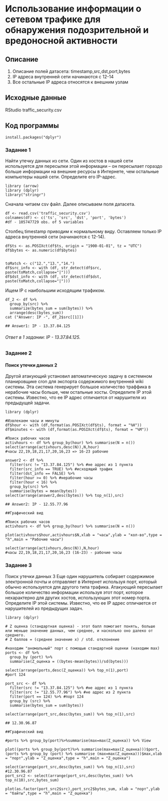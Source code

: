 # Использование информации о сетевом трафике для обнаружения подозрительной и вредоносной активности

## Описание
1. Описание полей датасета: timestamp,src,dst,port,bytes
2. IP адреса внутренней сети начинаются с 12-14
3. Все остальные IP адреса относятся к внешним узлам

## Исходные данные
RStudio
traffic_security.csv

## Код программы
```{r}
install.packages("dplyr")
```

### Задание 1
  Найти утечку данных из сети.
  Один из хостов в нашей сети используется для пересылки этой информации – он пересылает гораздо больше информации на внешние ресурсы в Интернете, чем остальные компьютеры нашей сети. Определите его IP-адрес.
```{r}
library (arrow)
library (dplyr)
library("stringr") 
```

  Сначала читаем csv файл. Далее описываем поля датасета. 
```{r}
df <- read.csv('traffic_security.csv')
colnames(df) <- c('ts', 'src', 'dst', 'port', 'bytes')
#df - 105747729 obs. of 5 variables 
```

  Столбец timestamp приводим к нормальному виду. Оставляем только IP адреса внутренней сети (начинаются с 12-14).
```{r}
df$ts <- as.POSIXct(df$ts, origin = "1900-01-01", tz = "UTC")
df$bytes <- as.numeric(df$bytes)


toMatch <- c("12.","13.","14.")
df$src_info <- with (df, str_detect(df$src, paste(toMatch,collapse="|")))
df$dst_info <- with (df, str_detect(df$dst, paste(toMatch,collapse="|")))
```
  Ищем IP с наибольшим исходящим трафиком.
```{r}
df_2 <- df %>% 
  group_by(src) %>%
  summarize(bytes_sum = sum(bytes)) %>%
  arrange(desc(bytes_sum))
cat ("Answer: IP -", df_2$src[[1]])

## Answer1: IP - 13.37.84.125
```
###### Ответ в 1 задании: IP - 13.37.84.125.

### Задание 2
#### Поиск утечки данных 2
  Другой атакующий установил автоматическую задачу в системном планировщике cron для экспорта содержимого внутренней wiki системы. Эта система генерирует большое количество траффика в нерабочие часы больше, чем остальные хосты. Определите IP этой системы. Известно, что ее IP адрес отличается от нарушителя из предыдущей задачи.
```{r}
library (dplyr)

#Извлекаем часы и минуты
df$hour <- with (df,format(as.POSIXct(df$ts), format = "%H"))
df$minutes <- with (df,format(as.POSIXct(df$ts), format = "%M"))

#Поиск рабочих часов
activhours <- df %>% group_by(hour) %>% summarise(N = n())
select(arrange(activhours,desc(N)),N,hour)
#часы 22,19,18,21,17,20,16,23 => 16-23 рабочие

answer2 <- df %>% 
  filter(src != "13.37.84.125") %>% #не адрес из 1 пункта
  filter(src_info == TRUE) %>% #исходящий трафик
  filter(dst_info == FALSE) %>%
  filter(hour >= 0) %>% #нерабочие часы
  filter(hour < 16) %>%
  group_by(src) %>%
  summarise(bytes = mean(bytes))
select(arrange(answer2,desc(bytes)) %>% top_n(1),src)  

## Answer2: IP - 12.55.77.96

##Графический вид

#Поиск рабочих часов
activhours <- df %>% group_by(hour) %>% summarise(N = n())

plot(activhours$hour,activhours$N,xlab = "часы",ylab = "кол-во",type = "h",main = "Рабочие часы")

select(arrange(activhours,desc(N)),N,hour)
#часы 22,19,18,21,17,20,16,23 (16-23) - рабочие часы

```

### Задание 3
Поиск утечки данных 3
Еще один нарушитель собирает содержимое электронной почты и отправляет в Интернет используя порт, который обычно используется для другого типа трафика. Атакующий пересылает большое количество информации используя этот порт, которое нехарактерно для других хостов, использующих этот номер порта. Определите IP этой системы. Известно, что ее IP адрес отличается от нарушителей из предыдущих задач.

```{r}
library (dplyr)

# Z оценка (стандартная оценка) - этот балл помогает понять, больше или меньше значение данных, чем среднее, и насколько оно далеко от среднего. 
# Z баллов = (среднее значение x) / std. отклонение

#находим "аномальный" порт с помощью стандартной оценки (находим max)
ports <- df %>%
  group_by (port) %>%
  summarise(Z_оценка = ((bytes-mean(bytes))/sd(bytes)))

select(arrange(ports,desc(Z_оценка)) %>% top_n(1),port)  
#port 124

port_src <- df %>%
  filter(src != "13.37.84.125") %>% #не адрес из 1 пункта
  filter(src != "12.55.77.96") %>% #не адрес из 2 пункта
  filter(port == 124) %>% #порт 124
  group_by (src) %>%
  summarise(bytes_sum = sum(bytes))

select(arrange(port_src,desc(bytes_sum)) %>% top_n(1),src)

## 12.30.96.87

##Графический вид

#ports %>% group_by(port)%>%summarise(max=max(Z_оценка)) %>% View

plot((ports %>% group_by(port)%>% summarise(max=max(Z_оценка)))$port, (ports %>% group_by (port) %>% summarise (max=max(Z_оценка)))$max,xlab = "порт",ylab = "Z_оценка",type = "h",main = "Z_оценка")
 
select(arrange(port_src,desc(bytes_sum)) %>% top_n(1),src) 
#12.30.96.87
port_src2 <- select(arrange(port_src,desc(bytes_sum)) %>% top_n(10),src,bytes_sum) 

plot(as.factor(port_src2$src),port_src2$bytes_sum, xlab = "порт",ylab = "байты",type = "h",main = "Z_оценка")

```
